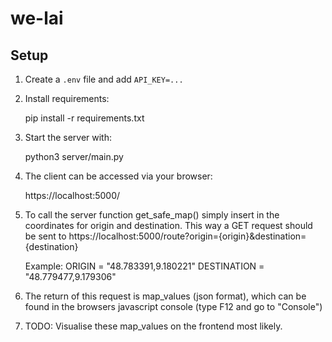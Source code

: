 # we-lai

## Setup

1. Create a `.env` file and add `API_KEY=...`

2. Install requirements:

    pip install -r requirements.txt

3. Start the server with:

    python3 server/main.py

4. The client can be accessed via your browser:

   https://localhost:5000/

5. To call the server function get_safe_map() simply insert in the coordinates for origin and destination.
   This way a GET request should be sent to https://localhost:5000/route?origin={origin}&destination={destination}
   
   Example:
   ORIGIN = "48.783391,9.180221"
   DESTINATION = "48.779477,9.179306"

6. The return of this request is map_values (json format), which can be found in the browsers javascript console (type F12 and go to "Console")

7. TODO: Visualise these map_values on the frontend most likely.
